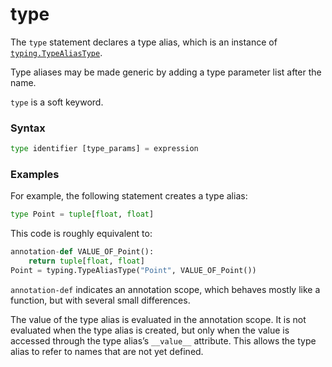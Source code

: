 # type

The `type` statement declares a type alias, which is an instance of [`typing.TypeAliasType`](/modules/typing/TypeAliasType.md).

Type aliases may be made generic by adding a type parameter list after the name.

`type` is a soft keyword.

### Syntax

```python
type identifier [type_params] = expression
```

### Examples

For example, the following statement creates a type alias:

```python
type Point = tuple[float, float]
```

This code is roughly equivalent to:

```python
annotation-def VALUE_OF_Point():
    return tuple[float, float]
Point = typing.TypeAliasType("Point", VALUE_OF_Point())
```

`annotation-def` indicates an annotation scope, which behaves mostly like a function, but with several small differences.

The value of the type alias is evaluated in the annotation scope. It is not evaluated when the type alias is created, but only when the value is accessed through the type alias’s `__value__` attribute. This allows the type alias to refer to names that are not yet defined.
